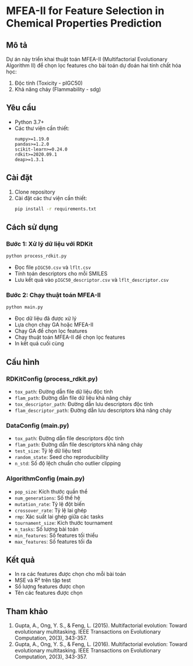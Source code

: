 # MFEA-II for Feature Selection in Chemical Properties Prediction

## Mô tả
Dự án này triển khai thuật toán MFEA-II (Multifactorial Evolutionary Algorithm II) để chọn lọc features cho bài toán dự đoán hai tính chất hóa học:
1. Độc tính (Toxicity - pIGC50)
2. Khả năng cháy (Flammability - sdg)

## Yêu cầu
- Python 3.7+
- Các thư viện cần thiết:
  ```
  numpy>=1.19.0
  pandas>=1.2.0
  scikit-learn>=0.24.0
  rdkit>=2020.09.1
  deap>=1.3.1
  ```

## Cài đặt
1. Clone repository
2. Cài đặt các thư viện cần thiết:
   ```bash
   pip install -r requirements.txt
   ```

## Cách sử dụng

### Bước 1: Xử lý dữ liệu với RDKit
```bash
python process_rdkit.py
```
- Đọc file `pIGC50.csv` và `lflt.csv`
- Tính toán descriptors cho mỗi SMILES
- Lưu kết quả vào `pIGC50_descriptor.csv` và `lflt_descriptor.csv`

### Bước 2: Chạy thuật toán MFEA-II
```bash
python main.py
```
- Đọc dữ liệu đã được xử lý
- Lựa chọn chạy GA hoặc MFEA-II
- Chạy GA để chọn lọc features
- Chạy thuật toán MFEA-II để chọn lọc features
- In kết quả cuối cùng

## Cấu hình
### RDKitConfig (process_rdkit.py)
- `tox_path`: Đường dẫn file dữ liệu độc tính
- `flam_path`: Đường dẫn file dữ liệu khả năng cháy
- `tox_descriptor_path`: Đường dẫn lưu descriptors độc tính
- `flam_descriptor_path`: Đường dẫn lưu descriptors khả năng cháy

### DataConfig (main.py)
- `tox_path`: Đường dẫn file descriptors độc tính
- `flam_path`: Đường dẫn file descriptors khả năng cháy
- `test_size`: Tỷ lệ dữ liệu test
- `random_state`: Seed cho reproducibility
- `n_std`: Số độ lệch chuẩn cho outlier clipping

### AlgorithmConfig (main.py)
- `pop_size`: Kích thước quần thể
- `num_generations`: Số thế hệ
- `mutation_rate`: Tỷ lệ đột biến
- `crossover_rate`: Tỷ lệ lai ghép
- `rmp`: Xác suất lai ghép giữa các tasks
- `tournament_size`: Kích thước tournament
- `n_tasks`: Số lượng bài toán
- `min_features`: Số features tối thiểu
- `max_features`: Số features tối đa

## Kết quả
- In ra các features được chọn cho mỗi bài toán
- MSE và R² trên tập test
- Số lượng features được chọn
- Tên các features được chọn

## Tham khảo
1. Gupta, A., Ong, Y. S., & Feng, L. (2015). Multifactorial evolution: Toward evolutionary multitasking. IEEE Transactions on Evolutionary Computation, 20(3), 343-357.
2. Gupta, A., Ong, Y. S., & Feng, L. (2016). Multifactorial evolution: Toward evolutionary multitasking. IEEE Transactions on Evolutionary Computation, 20(3), 343-357. 
